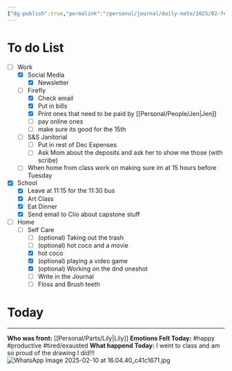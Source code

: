 ```yaml
---
{"dg-publish":true,"permalink":"/personal/journal/daily-note/2025/02-february/2025-02-10/","tags":["Alter","daily"],"noteIcon":""}
---
```


# To do List
- [ ] Work
	- [x] Social Media
		 - [x] Newsletter
	- [ ] Firefly
		- [x] Check email
		- [x] Put in bills
		- [x] Print ones that need to be paid by [[Personal/People/Jen\|Jen]]
		- [ ] pay online ones
		- [ ] make sure its good for the 15th
	- [ ] S&S Janitorial
		- [ ] Put in rest of Dec Expenses
		- [ ] Ask Mom about the deposits and ask her to show me those (with scribe)
	- [ ] When home from class work on making sure im at 15 hours before Tuesday
- [x] School
	- [x] Leave at 11:15 for the 11:30 bus
	- [x] Art Class
	- [x] Eat Dinner 
	- [x] Send email to Clio about capstone stuff
- [ ] Home
	- [ ] Self Care
		- [ ] (optional) Taking out the trash
		- [ ] (optional) hot coco and a movie
		- [x] hot coco
		- [x] (optional) playing a video game
		- [x] (optional) Working on the dnd oneshot
		- [ ] Write in the Journal
		- [ ] Floss and Brush teeth
# Today
---
**Who was front:** [[Personal/Parts/Lily\|Lily]]
**Emotions Felt Today:** #happy #productive #tired/exausted 
**What happend Today:**
I went to class and am so proud of the drawing I did!!!
![WhatsApp Image 2025-02-10 at 16.04.40_c41c1671.jpg](/img/user/Personal/Images/WhatsApp%20Image%202025-02-10%20at%2016.04.40_c41c1671.jpg)